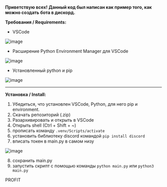 **Приветствую всех!**
__Данный код был написан как пример того, как можно создать бота в дискорд.__

**Требования / Requirements:**

- VSCode

![image](https://github.com/fiseyy/discord.economics.bot/assets/130793948/7a46e353-b003-4a5f-9f21-e315d651f91d)

- Расширение Python Environment Manager для VSCode

![image](https://github.com/fiseyy/discord.economics.bot/assets/130793948/28ff9718-2d15-4da0-9fb3-06b4d9faa532)

- Установленный python и pip

![image](https://github.com/fiseyy/discord.economics.bot/assets/130793948/a2253f6c-71e0-4cfc-a1fa-c188d1d50f9d)


--------------------------

**Установка / Install:**

1. Убедиться, что установлен VSCode, Python, для него pip и environment.
2. Скачать репозиторий (.zip)
3. Разархивировать и открыть в VSCode
4. Открыть shell (Ctrl + Shift + ~)
5. прописать команду ```.venv/Scripts/activate```
6. установить библиотеку discord командой ```pip install discord```
7. вписать токен в main.py в самом низу

![image](https://github.com/fiseyy/discord.economics.bot/assets/130793948/d0780c96-8aab-4913-b73e-eaf516f4acaa)

8. сохранить main.py
9. запустить скрипт с помощью команды ```python main.py``` или ```python3 main.py```

PROFIT
